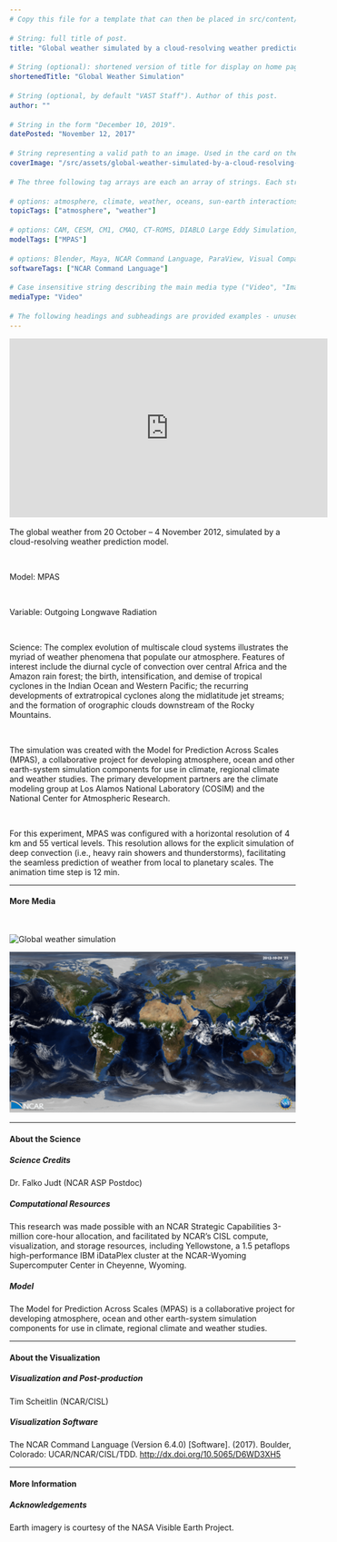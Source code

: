```yaml
---
# Copy this file for a template that can then be placed in src/content/visualizations. The name of this file will be used as the URL for the post.

# String: full title of post.
title: "Global weather simulated by a cloud-resolving weather prediction model"

# String (optional): shortened version of title for display on home page in card.
shortenedTitle: "Global Weather Simulation"

# String (optional, by default "VAST Staff"). Author of this post.
author: ""

# String in the form "December 10, 2019".
datePosted: "November 12, 2017" 

# String representing a valid path to an image. Used in the card on the main page. Likely to be in the form "/src/assets/..." for images located in src/assets.
coverImage: "/src/assets/global-weather-simulated-by-a-cloud-resolving-weather-prediction-model-1.png"

# The three following tag arrays are each an array of strings. Each string (case insensitive) represents a filter from the front page. Tags that do not correspond to a current filter will be ignored for filtering.

# options: atmosphere, climate, weather, oceans, sun-earth interactions, fire dynamics, solid earth, recent publications, experimental technologies
topicTags: ["atmosphere", "weather"]

# options: CAM, CESM, CM1, CMAQ, CT-ROMS, DIABLO Large Eddy Simulation, HRRR, HWRF, MPAS, SIMA, WACCM, WRF
modelTags: ["MPAS"]

# options: Blender, Maya, NCAR Command Language, ParaView, Visual Comparator, VAPOR
softwareTags: ["NCAR Command Language"]

# Case insensitive string describing the main media type ("Video", "Image", "App", etc). This is displayed in the post heading as a small tag above the title.
mediaType: "Video"

# The following headings and subheadings are provided examples - unused ones can be deleted. All Markdown content below will be rendered in the frontend.
---
```


<iframe width="560" height="315" src="https://www.youtube.com/embed/UmiB4Ynd9AI?si=Tx3KZH8xIO_pIINF" title="YouTube video player" frameborder="0" allow="accelerometer; autoplay; clipboard-write; encrypted-media; gyroscope; picture-in-picture; web-share" referrerpolicy="strict-origin-when-cross-origin" allowfullscreen></iframe>

The global weather from 20 October – 4 November 2012, simulated by a cloud-resolving weather prediction model.

<br />

Model: MPAS

<br /> 

Variable: Outgoing Longwave Radiation

<br />

Science: The complex evolution of multiscale cloud systems illustrates the myriad of weather phenomena that populate our atmosphere. Features of interest include the diurnal cycle of convection over central Africa and the Amazon rain forest; the birth, intensification, and demise of tropical cyclones in the Indian Ocean and Western Pacific; the recurring developments of extratropical cyclones along the midlatitude jet streams; and the formation of orographic clouds downstream of the Rocky Mountains.

<br />

The simulation was created with the Model for Prediction Across Scales (MPAS), a collaborative project for developing atmosphere, ocean and other earth-system simulation components for use in climate, regional climate and weather studies. The primary development partners are the climate modeling group at Los Alamos National Laboratory (COSIM) and the National Center for Atmospheric Research.

<br />

For this experiment, MPAS was configured with a horizontal resolution of 4 km and 55 vertical levels. This resolution allows for the explicit simulation of deep convection (i.e., heavy rain showers and thunderstorms), facilitating the seamless prediction of weather from local to planetary scales. The animation time step is 12 min.

___

#### More Media

<br />

![Global weather simulation](../../assets/global-weather-simulated-by-a-cloud-resolving-weather-prediction-model-1.png)

![Global weather simulation](../../assets/global-weather-simulated-by-a-cloud-resolving-weather-prediction-model-2.png)

___

#### About the Science

##### Science Credits

Dr. Falko Judt (NCAR ASP Postdoc)

##### Computational Resources

This research was made possible with an NCAR Strategic Capabilities 3-million core-hour allocation, and facilitated by NCAR’s CISL compute, visualization, and storage resources, including Yellowstone, a 1.5 petaflops high-performance IBM iDataPlex cluster at the NCAR-Wyoming Supercomputer Center in Cheyenne, Wyoming.

##### Model

The Model for Prediction Across Scales (MPAS) is a collaborative project for developing atmosphere, ocean and other earth-system simulation components for use in climate, regional climate and weather studies.

___

#### About the Visualization

##### Visualization and Post-production

Tim Scheitlin (NCAR/CISL)

##### Visualization Software

The NCAR Command Language (Version 6.4.0) [Software]. (2017). Boulder, Colorado: UCAR/NCAR/CISL/TDD. http://dx.doi.org/10.5065/D6WD3XH5

___

#### More Information

##### Acknowledgements

Earth imagery is courtesy of the NASA Visible Earth Project.
